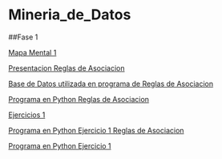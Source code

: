 # Mineria_de_Datos

##Fase 1

[Mapa Mental 1](https://github.com/AlexisHernandez1887/Mineria/blob/master/MapaMental_1_1887948.pdf)

[Presentacion Reglas de Asociacion](https://github.com/FernandoGonzalezC/MineriadeDatos/blob/master/Presentaci%C3%B3n_Reglas%20de%20asociaci%C3%B3n_002.pdf)

[Base de Datos utilizada en programa de Reglas de Asociacion](https://github.com/FernandoGonzalezC/MineriadeDatos/blob/master/Base%20de%20Datos.csv)

[Programa en Python Reglas de Asociacion](https://github.com/FernandoGonzalezC/MineriadeDatos/blob/master/Reglas_de_Asociacion.ipynb)

[Ejercicios 1](https://github.com/FernandoGonzalezC/MineriadeDatos/blob/master/Ejercicios1_002.pdf)

[Programa en Python Ejercicio 1 Reglas de Asociacion]()

[Programa en Python Ejercicio 1]()

